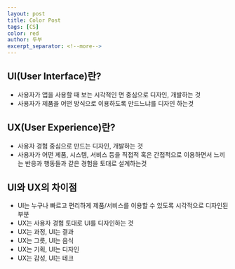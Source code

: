 ```yaml
---
layout: post
title: Color Post
tags: [CS]
color: red
author: 두부
excerpt_separator: <!--more-->
---
```


## **UI(User Interface)**란**?**

* 사용자가 앱을 사용할 때 보는 시각적인 면 중심으로 디자인, 개발하는 것
* 사용자가 제품을 어떤 방식으로 이용하도록 만드느냐를 디자인 하는것

## UX(User Experience)란?

* 사용자 경험 중심으로 만드는 디자인, 개발하는 것
* 사용자가 어떤 제품, 시스템, 서비스 등을 직접적 혹은 간접적으로 이용하면서 느끼는 반응과 행동들과 같은 경험을 토대로 설계하는것


## UI와 UX의 차이점

* UI는 누구나 빠르고 편리하게 제품/서비스를 이용할 수 있도록 시각적으로 디자인된 부분
* UX는 사용자 경험 토대로 UI를 디자인하는 것
* UX는 과정, UI는 결과
* UX는 그릇, UI는 음식 
* UX는 기획, UI는 디자인 
* UX는 감성, UI는 테크 
